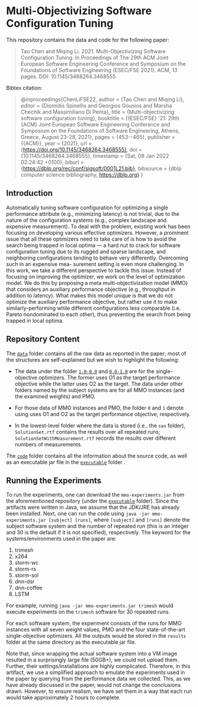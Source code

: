 # Multi-Objectivizing Software Configuration Tuning

This repository contains the data and code for the following paper:

> Tao Chen and Miqing Li. 2021. Multi-Objectivizing Software Configuration Tuning. In Proceedings of The 29th ACM Joint European Software Engineering Conference and Symposium on the Foundations of Software Engineering (ESEC/FSE 2021). ACM, 13 pages. DOI: 10.1145/3468264.3468555

Bibtex citation:

> @inproceedings{ChenLiFSE22,
  author    = {Tao Chen and
               Miqing Li},
  editor    = {Diomidis Spinellis and
               Georgios Gousios and
               Marsha Chechik and
               Massimiliano Di Penta},
  title     = {Multi-objectivizing software configuration tuning},
  booktitle = {{ESEC/FSE} '21: 29th {ACM} Joint European Software Engineering Conference
               and Symposium on the Foundations of Software Engineering, Athens,
               Greece, August 23-28, 2021},
  pages     = {453--465},
  publisher = {{ACM}},
  year      = {2021},
  url       = {https://doi.org/10.1145/3468264.3468555},
  doi       = {10.1145/3468264.3468555},
  timestamp = {Sat, 08 Jan 2022 02:24:42 +0100},
  biburl    = {https://dblp.org/rec/conf/sigsoft/0001L21.bib},
  bibsource = {dblp computer science bibliography, https://dblp.org}
}


## Introduction

Automatically tuning software configuration for optimizing a single performance attribute (e.g., minimizing latency) is not trivial, due to the nature of the configuration systems (e.g., complex landscape and expensive measurement). To deal with the problem, existing work has been focusing on developing various effective optimizers. However, a prominent issue that all these optimizers need to take care of is how to avoid the search being trapped in local optima — a hard nut to crack for software configuration tuning due to its rugged and sparse landscape, and neighboring configurations tending to behave very differently. Overcoming such in an expensive mea- surement setting is even more challenging. In this work, we take a different perspective to tackle this issue. Instead of focusing on improving the optimizer, we work on the level of optimization model. We do this by proposing a meta multi-objectivization model (MMO) that considers an auxiliary performance objective (e.g., throughput in addition to latency). What makes this model unique is that we do not optimize the auxiliary performance objective, but rather use it to make similarly-performing while different configurations less comparable (i.e. Pareto nondominated to each other), thus preventing the search from being trapped in local optima.


## Repository Content

The [`data`](https://github.com/taochen/mmo-fse-2021/tree/main/data) folder contains all the raw data as reported in the paper; most of the structures are self-explained but we wish to highlight the following:

* The data under the folder [`1.0-0.0`](https://github.com/taochen/mmo-fse-2021/tree/main/data/1.0-0.0) and [`0.0-1.0`](https://github.com/taochen/mmo-fse-2021/tree/main/data/0.0-1.0) are for the single-objective optimizers. The former uses O1 as the target performance objective while the latter uses O2 as the target. The data under other folders named by the subject systems are for all MMO instances (and the examined weights) and PMO.

* For those data of MMO instances and PMO, the folder `0` and `1` denote using uses O1 and O2 as the target performance objective, respectively.

* In the lowest-level folder where the data is stored (i.e., the `sas` folder), `SolutionSet.rtf` contains the results over all repeated runs; `SolutionSetWithMeasurement.rtf` records the results over different numbers of measurements.

The [`code`](https://github.com/taochen/mmo-fse-2021/tree/main/code) folder contains all the information about the source code, as well as an executable jar file in the [`executable`](https://github.com/taochen/mmo-fse-2021/tree/main/executable) folder .


## Running the Experiments

To run the experiments, one can download the `mmo-experiments.jar` from the aforementioned repository (under the [`executable`](https://github.com/taochen/mmo-fse-2021/tree/main/executable) folder). Since the artifacts were written in Java, we assume that the JDK/JRE has already been installed. Next, one can run the code using `java -jar mmo-experiments.jar [subject] [runs]`, where `[subject]` and `[runs]` denote the subject software system and the number of repeated run (this is an integer and 30 is the default if it is not specified), respectively. The keyword for the systems/environments used in the paper are: 

1. trimesh 
1. x264
1. storm-wc
1. storm-rs
1. storm-sol
1. dnn-dsr
1. dnn-coffee
1. LSTM 

For example, running `java -jar mmo-experiments.jar trimesh` would execute experiments on the `trimesh` software for 30 repeated runs.

For each software system, the experiment consists of the runs for MMO instances with all seven weight values, PMO and the four state-of-the-art single-objective optimizers. All the outputs would be stored in the `results` folder at the same directory as the executable jar file.

Note that, since wrapping the actual software system into a VM image resulted in a surprisingly large file (50GB+), we could not upload them. Further, their settings/installations are highly complicated. Therefore, in this artifact, we use a simplified approach to emulate the experiments used in the paper by querying from the performance data we collected. This, as we have already discussed in the paper, would not change the conclusions drawn. However, to ensure realism, we have set them in a way that each run would take approximately 2 hours to complete.


